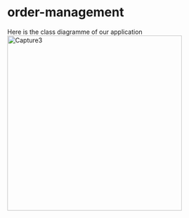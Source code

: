 # order-management
Here is the class diagramme of our application
<img width="397" alt="Capture3" src="https://user-images.githubusercontent.com/80482159/166087131-6c3f5ce3-848a-433e-93ef-16e760481398.PNG">
